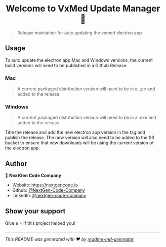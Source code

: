 <h1 align="center">Welcome to VxMed Update Manager 👋</h1>
<p>
</p>

> Release maintainer for auto updating the vxmed electron app

## Usage


To auto update the electron app Mac and Windows versions, the current build versions will need to be published in a Github Release. 

### Mac 

> A current packaged distribution version will need to be in a .zip and added to the release. 

### Windows 

> A current packaged distribution version will need to be in a .exe and added to the release. 

Title the release and add the new electron app version in the tag and publish the release. The new version will also need to be added to the S3 bucket to ensure that new downloads will be using the current version of the electron app.


## Author

👤 **NextGen Code Company**

* Website: https://nextgencode.io
* Github: [@NextGen-Code-Company](https://github.com/NextGen-Code-Company)
* LinkedIn: [@nextgen-code-company](https://linkedin.com/company/nextgen-code-company)

## Show your support

Give a ⭐️ if this project helped you!

***
_This README was generated with ❤️ by [readme-md-generator](https://github.com/kefranabg/readme-md-generator)_